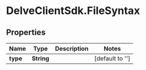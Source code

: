 # DelveClientSdk.FileSyntax

## Properties

Name | Type | Description | Notes
------------ | ------------- | ------------- | -------------
**type** | **String** |  | [default to &#39;&#39;]


